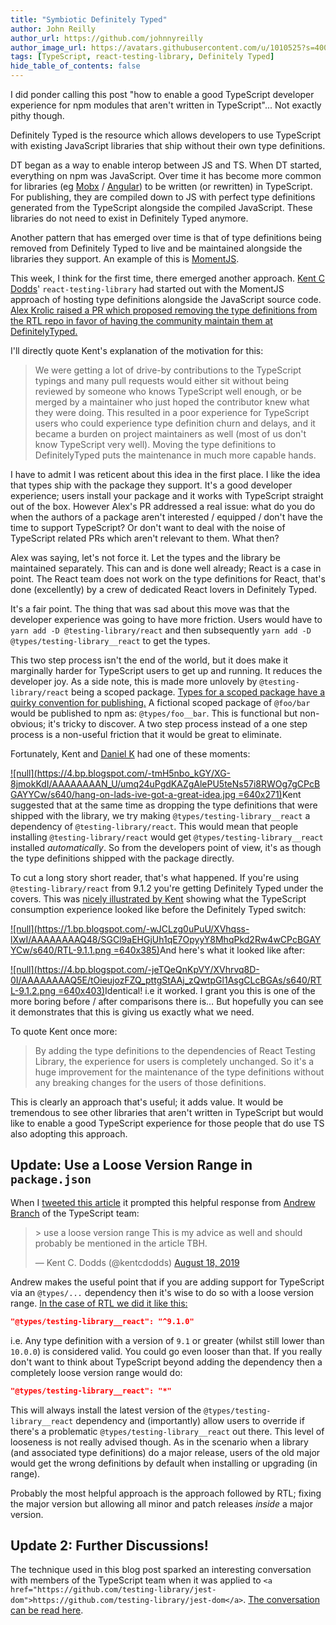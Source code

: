 ```yaml
---
title: "Symbiotic Definitely Typed"
author: John Reilly
author_url: https://github.com/johnnyreilly
author_image_url: https://avatars.githubusercontent.com/u/1010525?s=400&u=294033082cfecf8ad1645b4290e362583b33094a&v=4
tags: [TypeScript, react-testing-library, Definitely Typed]
hide_table_of_contents: false
---
```

I did ponder calling this post "how to enable a good TypeScript developer experience for npm modules that aren't written in TypeScript"... Not exactly pithy though.

Definitely Typed is the resource which allows developers to use TypeScript with existing JavaScript libraries that ship without their own type definitions.

DT began as a way to enable interop between JS and TS. When DT started, everything on npm was JavaScript. Over time it has become more common for libraries (eg [Mobx](<https://github.com/mobxjs/mobx>) / [Angular](<https://github.com/angular/angular>)) to be written (or rewritten) in TypeScript. For publishing, they are compiled down to JS with perfect type definitions generated from the TypeScript alongside the compiled JavaScript. These libraries do not need to exist in Definitely Typed anymore.

Another pattern that has emerged over time is that of type definitions being removed from Definitely Typed to live and be maintained alongside the libraries they support. An example of this is [MomentJS](<https://github.com/moment/moment>).

This week, I think for the first time, there emerged another approach. [Kent C Dodds](<https://kentcdodds.com/>)' `react-testing-library` had started out with the MomentJS approach of hosting type definitions alongside the JavaScript source code. [Alex Krolic raised a PR which proposed removing the type definitions from the RTL repo in favor of having the community maintain them at DefinitelyTyped.](<https://github.com/testing-library/react-testing-library/pull/437>)

I'll directly quote Kent's explanation of the motivation for this:

> We were getting a lot of drive-by contributions to the TypeScript typings and many pull requests would either sit without being reviewed by someone who knows TypeScript well enough, or be merged by a maintainer who just hoped the contributor knew what they were doing. This resulted in a poor experience for TypeScript users who could experience type definition churn and delays, and it became a burden on project maintainers as well (most of us don't know TypeScript very well). Moving the type definitions to DefinitelyTyped puts the maintenance in much more capable hands.

I have to admit I was reticent about this idea in the first place. I like the idea that types ship with the package they support. It's a good developer experience; users install your package and it works with TypeScript straight out of the box. However Alex's PR addressed a real issue: what do you do when the authors of a package aren't interested / equipped / don't have the time to support TypeScript? Or don't want to deal with the noise of TypeScript related PRs which aren't relevant to them. What then?

Alex was saying, let's not force it. Let the types and the library be maintained separately. This can and is done well already; React is a case in point. The React team does not work on the type definitions for React, that's done (excellently) by a crew of dedicated React lovers in Definitely Typed.

It's a fair point. The thing that was sad about this move was that the developer experience was going to have more friction. Users would have to `yarn add -D @testing-library/react` and then subsequently `yarn add -D @types/testing-library__react` to get the types.

This two step process isn't the end of the world, but it does make it marginally harder for TypeScript users to get up and running. It reduces the developer joy. As a side note, this is made more unlovely by `@testing-library/react` being a scoped package. [Types for a scoped package have a quirky convention for publishing.](<https://stackoverflow.com/questions/47296731/how-can-i-install-typescript-declarations-for-scoped-namespaced-packages-via-ty>) A fictional scoped package of `@foo/bar` would be published to npm as: `@types/foo__bar`. This is functional but non-obvious; it's tricky to discover. A two step process instead of a one step process is a non-useful friction that it would be great to eliminate.

Fortunately, Kent and [Daniel K](<https://github.com/FredyC>) had one of these moments:

 [![null](<https://4.bp.blogspot.com/-tmH5nbo_kGY/XG-8jmokKdI/AAAAAAAAN_U/umq24uPgdKAZgAlePU5teNs57i8RWOg7gCPcBGAYYCw/s640/hang-on-lads-ive-got-a-great-idea.jpg> =640x271)](<https://4.bp.blogspot.com/-tmH5nbo_kGY/XG-8jmokKdI/AAAAAAAAN_U/umq24uPgdKAZgAlePU5teNs57i8RWOg7gCPcBGAYYCw/s1600/hang-on-lads-ive-got-a-great-idea.jpg>)Kent suggested that at the same time as dropping the type definitions that were shipped with the library, we try making `@types/testing-library__react` a dependency of `@testing-library/react`. This would mean that people installing `@testing-library/react` would get `@types/testing-library__react` installed *automatically*. So from the developers point of view, it's as though the type definitions shipped with the package directly.

To cut a long story short reader, that's what happened. If you're using `@testing-library/react` from 9.1.2 you're getting Definitely Typed under the covers. This was [nicely illustrated by Kent](<https://github.com/testing-library/react-testing-library/pull/437#issuecomment-521763117>) showing what the TypeScript consumption experience looked like before the Definitely Typed switch:

[![null](<https://1.bp.blogspot.com/-wJCLzg0uPuU/XVhqss-lXwI/AAAAAAAAQ48/SGCl9aEHGjUh1qE7OpyyY8MhqPkd2Rw4wCPcBGAYYCw/s640/RTL-9.1.1.png> =640x385)](<https://1.bp.blogspot.com/-wJCLzg0uPuU/XVhqss-lXwI/AAAAAAAAQ48/SGCl9aEHGjUh1qE7OpyyY8MhqPkd2Rw4wCPcBGAYYCw/s1600/RTL-9.1.1.png>)And here's what it looked like after:

[![null](<https://4.bp.blogspot.com/-jeTQeQnKpVY/XVhrvq8D-0I/AAAAAAAAQ5E/tOieujozFZQ_pttgStAAj_zQwtpGl1AsgCLcBGAs/s640/RTL-9.1.2.png> =640x403)](<https://4.bp.blogspot.com/-jeTQeQnKpVY/XVhrvq8D-0I/AAAAAAAAQ5E/tOieujozFZQ_pttgStAAj_zQwtpGl1AsgCLcBGAs/s1600/RTL-9.1.2.png>)Identical! i.e it worked. I grant you this is one of the more boring before / after comparisons there is… But hopefully you can see it demonstrates that this is giving us exactly what we need.

To quote Kent once more:

> By adding the type definitions to the dependencies of React Testing Library, the experience for users is completely unchanged. So it's a huge improvement for the maintenance of the type definitions without any breaking changes for the users of those definitions.

This is clearly an approach that's useful; it adds value. It would be tremendous to see other libraries that aren't written in TypeScript but would like to enable a good TypeScript experience for those people that do use TS also adopting this approach.

## Update: Use a Loose Version Range in `package.json`

When I [tweeted this article](<https://twitter.com/johnny_reilly/status/1162843916661592064>) it prompted this helpful response from [Andrew Branch](<https://twitter.com/atcb>) of the TypeScript team:

> \> use a loose version range This is my advice as well and should probably be mentioned in the article TBH.
> 
> — Kent C. Dodds (@kentcdodds) [August 18, 2019](<https://twitter.com/kentcdodds/status/1162876792287293440?ref_src=twsrc%5Etfw>)

<script async="" src="https://platform.twitter.com/widgets.js" charSet="utf-8"></script>

Andrew makes the useful point that if you are adding support for TypeScript via an `@types/...` dependency then it's wise to do so with a loose version range. [In the case of RTL we did it like this:](<https://github.com/testing-library/react-testing-library/blob/c4ba755e42938018ec67dbc716037cfafca15e03/package.json#L46>)

```json
"@types/testing-library__react": "^9.1.0"
```

i.e. Any type definition with a version of `9.1` or greater (whilst still lower than `10.0.0`) is considered valid. You could go even looser than that. If you really don't want to think about TypeScript beyond adding the dependency then a completely loose version range would do:

```json
"@types/testing-library__react": "*"
```

This will always install the latest version of the `@types/testing-library__react` dependency and (importantly) allow users to override if there's a problematic `@types/testing-library__react` out there. This level of looseness is not really advised though. As in the scenario when a library (and associated type definitions) do a major release, users of the old major would get the wrong definitions by default when installing or upgrading (in range).

Probably the most helpful approach is the approach followed by RTL; fixing the major version but allowing all minor and patch releases *inside* a major version.

## Update 2: Further Discussions!

The technique used in this blog post sparked an interesting conversation with members of the TypeScript team when it was applied to `<a href="https://github.com/testing-library/jest-dom">https://github.com/testing-library/jest-dom</a>`. [The conversation can be read here](<https://github.com/testing-library/jest-dom/issues/123#issuecomment-523586977>).


